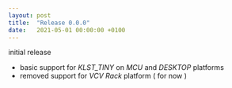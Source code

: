 ```yaml
---
layout: post
title:  "Release 0.0.0"
date:   2021-05-01 00:00:00 +0100
---
```


initial release

- basic support for *KLST_TINY* on *MCU* and *DESKTOP* platforms
- removed support for *VCV Rack* platform ( for now )